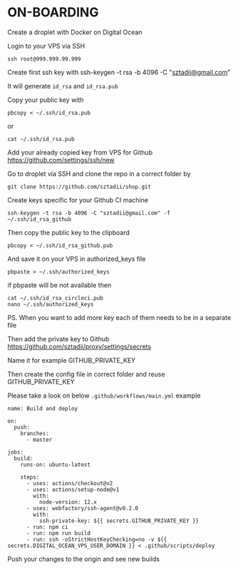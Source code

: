 # ON-BOARDING

Create a droplet with Docker on Digital Ocean

Login to your VPS via SSH
```
ssh root@999.999.99.999
```

Create first ssh key with ssh-keygen -t rsa -b 4096 -C "sztadii@gmail.com”

It will generate `id_rsa` and `id_rsa.pub`

Copy your public key with
```
pbcopy < ~/.ssh/id_rsa.pub
```
or
```
cat ~/.ssh/id_rsa.pub
```

Add your already copied key from VPS for Github
https://github.com/settings/ssh/new

Go to droplet via SSH and clone the repo in a correct folder by
```
git clone https://github.com/sztadii/shop.git
```

Create keys specific for your Github CI machine
```
ssh-keygen -t rsa -b 4096 -C "sztadii@gmail.com" -f ~/.ssh/id_rsa_github
```

Then copy the public key to the clipboard
```
pbcopy < ~/.ssh/id_rsa_github.pub
```

And save it on your VPS in authorized_keys file
```
pbpaste > ~/.ssh/authorized_keys
```
if pbpaste will be not available then
```
cat ~/.ssh/id_rsa_circleci.pub
nano ~/.ssh/authorized_keys
```

PS. When you want to add more key each of them needs to be in a separate file

Then add the private key to Github 
https://github.com/sztadii/proxy/settings/secrets

Name it for example GITHUB_PRIVATE_KEY

Then create the config file in correct folder and reuse GITHUB_PRIVATE_KEY

Please take a look on below `.github/workflows/main.yml` example

```
name: Build and deploy

on:
  push:
    branches:
      - master

jobs:
  build:
    runs-on: ubuntu-latest

    steps:
      - uses: actions/checkout@v2
      - uses: actions/setup-node@v1
        with:
          node-version: 12.x
      - uses: webfactory/ssh-agent@v0.2.0
        with:
          ssh-private-key: ${{ secrets.GITHUB_PRIVATE_KEY }}
      - run: npm ci
      - run: npm run build
      - run: ssh -oStrictHostKeyChecking=no -v ${{ secrets.DIGITAL_OCEAN_VPS_USER_DOMAIN }} < .github/scripts/deploy
```

Push your changes to the origin and see new builds
